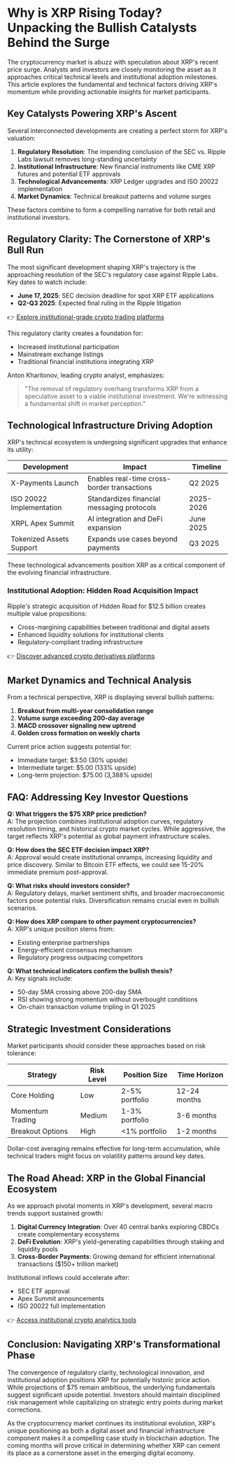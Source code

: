 # Why is XRP Rising Today? Unpacking the Bullish Catalysts Behind the Surge

The cryptocurrency market is abuzz with speculation about XRP's recent price surge. Analysts and investors are closely monitoring the asset as it approaches critical technical levels and institutional adoption milestones. This article explores the fundamental and technical factors driving XRP's momentum while providing actionable insights for market participants.

## Key Catalysts Powering XRP's Ascent

Several interconnected developments are creating a perfect storm for XRP's valuation:

1. **Regulatory Resolution**: The impending conclusion of the SEC vs. Ripple Labs lawsuit removes long-standing uncertainty
2. **Institutional Infrastructure**: New financial instruments like CME XRP futures and potential ETF approvals
3. **Technological Advancements**: XRP Ledger upgrades and ISO 20022 implementation
4. **Market Dynamics**: Technical breakout patterns and volume surges

These factors combine to form a compelling narrative for both retail and institutional investors.

## Regulatory Clarity: The Cornerstone of XRP's Bull Run

The most significant development shaping XRP's trajectory is the approaching resolution of the SEC's regulatory case against Ripple Labs. Key dates to watch include:

- **June 17, 2025**: SEC decision deadline for spot XRP ETF applications
- **Q2-Q3 2025**: Expected final ruling in the Ripple litigation

👉 [Explore institutional-grade crypto trading platforms](https://bit.ly/okx-bonus)

This regulatory clarity creates a foundation for:

- Increased institutional participation
- Mainstream exchange listings
- Traditional financial institutions integrating XRP

Anton Kharitonov, leading crypto analyst, emphasizes:  
> "The removal of regulatory overhang transforms XRP from a speculative asset to a viable institutional investment. We're witnessing a fundamental shift in market perception."

## Technological Infrastructure Driving Adoption

XRP's technical ecosystem is undergoing significant upgrades that enhance its utility:

| Development | Impact | Timeline |
|-----------|--------|----------|
| X-Payments Launch | Enables real-time cross-border transactions | Q2 2025 |
| ISO 20022 Implementation | Standardizes financial messaging protocols | 2025-2026 |
| XRPL Apex Summit | AI integration and DeFi expansion | June 2025 |
| Tokenized Assets Support | Expands use cases beyond payments | Q3 2025 |

These technological advancements position XRP as a critical component of the evolving financial infrastructure.

### Institutional Adoption: Hidden Road Acquisition Impact

Ripple's strategic acquisition of Hidden Road for $12.5 billion creates multiple value propositions:

- Cross-margining capabilities between traditional and digital assets
- Enhanced liquidity solutions for institutional clients
- Regulatory-compliant trading infrastructure

👉 [Discover advanced crypto derivatives platforms](https://bit.ly/okx-bonus)

## Market Dynamics and Technical Analysis

From a technical perspective, XRP is displaying several bullish patterns:

1. **Breakout from multi-year consolidation range**
2. **Volume surge exceeding 200-day average**
3. **MACD crossover signaling new uptrend**
4. **Golden cross formation on weekly charts**

Current price action suggests potential for:

- Immediate target: $3.50 (30% upside)
- Intermediate target: $5.00 (133% upside)
- Long-term projection: $75.00 (3,388% upside)

## FAQ: Addressing Key Investor Questions

**Q: What triggers the $75 XRP price prediction?**  
A: The projection combines institutional adoption curves, regulatory resolution timing, and historical crypto market cycles. While aggressive, the target reflects XRP's potential as global payment infrastructure scales.

**Q: How does the SEC ETF decision impact XRP?**  
A: Approval would create institutional onramps, increasing liquidity and price discovery. Similar to Bitcoin ETF effects, we could see 15-20% immediate premium post-approval.

**Q: What risks should investors consider?**  
A: Regulatory delays, market sentiment shifts, and broader macroeconomic factors pose potential risks. Diversification remains crucial even in bullish scenarios.

**Q: How does XRP compare to other payment cryptocurrencies?**  
A: XRP's unique position stems from:  
- Existing enterprise partnerships  
- Energy-efficient consensus mechanism  
- Regulatory progress outpacing competitors

**Q: What technical indicators confirm the bullish thesis?**  
A: Key signals include:  
- 50-day SMA crossing above 200-day SMA  
- RSI showing strong momentum without overbought conditions  
- On-chain transaction volume tripling in Q1 2025

## Strategic Investment Considerations

Market participants should consider these approaches based on risk tolerance:

| Strategy | Risk Level | Position Size | Time Horizon |
|---------|------------|---------------|--------------|
| Core Holding | Low | 2-5% portfolio | 12-24 months |
| Momentum Trading | Medium | 1-3% portfolio | 3-6 months |
| Breakout Options | High | <1% portfolio | 1-2 months |

Dollar-cost averaging remains effective for long-term accumulation, while technical traders might focus on volatility patterns around key dates.

## The Road Ahead: XRP in the Global Financial Ecosystem

As we approach pivotal moments in XRP's development, several macro trends support sustained growth:

1. **Digital Currency Integration**: Over 40 central banks exploring CBDCs create complementary ecosystems
2. **DeFi Evolution**: XRP's yield-generating capabilities through staking and liquidity pools
3. **Cross-Border Payments**: Growing demand for efficient international transactions ($150+ trillion market)

Institutional inflows could accelerate after:
- SEC ETF approval
- Apex Summit announcements
- ISO 20022 full implementation

👉 [Access institutional crypto analytics tools](https://bit.ly/okx-bonus)

## Conclusion: Navigating XRP's Transformational Phase

The convergence of regulatory clarity, technological innovation, and institutional adoption positions XRP for potentially historic price action. While projections of $75 remain ambitious, the underlying fundamentals suggest significant upside potential. Investors should maintain disciplined risk management while capitalizing on strategic entry points during market corrections.

As the cryptocurrency market continues its institutional evolution, XRP's unique positioning as both a digital asset and financial infrastructure component makes it a compelling case study in blockchain adoption. The coming months will prove critical in determining whether XRP can cement its place as a cornerstone asset in the emerging digital economy.